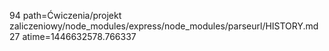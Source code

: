 94 path=Ćwiczenia/projekt zaliczeniowy/node_modules/express/node_modules/parseurl/HISTORY.md
27 atime=1446632578.766337
